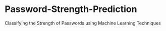 # Password-Strength-Prediction
Classifying the Strength of Passwords using Machine Learning Techniques
